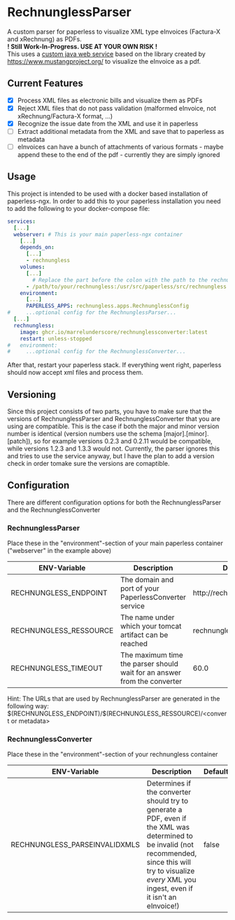 # RechnunglessParser
A custom parser for paperless to visualize XML type eInvoices (Factura-X and xRechnung) as PDFs.  
**! Still Work-In-Progress. USE AT YOUR OWN RISK !**  
This uses a [custom java web service](https://github.com/marrelUnderscore/RechnunglessConverter) based on the library created by https://www.mustangproject.org/ to visualize the eInvoice as a pdf.
## Current Features
 - [x] Process XML files as electronic bills and visualize them as PDFs
 - [x] Reject XML files that do not pass validation (malformed eInvoice, not xRechnung/Factura-X format, ...)
 - [x] Recognize the issue date from the XML and use it in paperless
 - [ ] Extract additional metadata from the XML and save that to paperless as metadata
 - [ ] eInvoices can have a bunch of attachments of various formats - maybe append these to the end of the pdf - currently they are simply ignored
## Usage
This project is intended to be used with a docker based installation of paperless-ngx. In order to add this to your paperless installation you need to add the following to your docker-compose file:
```yaml
services:
  [...]
  webserver: # This is your main paperless-ngx container
    [...]
    depends_on:
      [...]
      - rechnungless
    volumes:
      [...]
        # Replace the part before the colon with the path to the rechnungless folder found in this repo
      - /path/to/your/rechnungless:/usr/src/paperless/src/rechnungless
    environment:
      [...]
      PAPERLESS_APPS: rechnungless.apps.RechnunglessConfig
#     ...optional config for the RechnunglessParser...
  [...]
  rechnungless:
    image: ghcr.io/marrelunderscore/rechnunglessconverter:latest
    restart: unless-stopped
#   environment:
#     ...optional config for the RechnunglessConverter...
```
After that, restart your paperless stack. If everything went right, paperless should now accept xml files and process them.
## Versioning
Since this project consists of two parts, you have to make sure that the versions of RechnunglessParser and RechnunglessConverter that you are using are compatible.
This is the case if both the major and minor version number is identical (version numbers use the schema [major].[minor].[patch]),
so for example versions 0.2.3 and 0.2.11 would be compatible, while versions 1.2.3 and 1.3.3 would not.
Currently, the parser ignores this and tries to use the service anyway, but I have the plan to add a version check in order tomake sure the versions are comaptible.
## Configuration
There are different configuration options for both the RechnunglessParser and the RechnunglessConverter
### RechnunglessParser
Place these in the "environment"-section of your main paperless container ("webserver" in the example above)

| ENV-Variable            | Description                                                              | Default                  |
|-------------------------|--------------------------------------------------------------------------|--------------------------|
| RECHNUNGLESS_ENDPOINT   | The domain and port of your PaperlessConverter service                   | http://rechnungless:8080 |
| RECHNUNGLESS_RESSOURCE  | The name under which your tomcat artifact can be reached                 | rechnungless             |
| RECHNUNGLESS_TIMEOUT    | The maximum time the parser should wait for an answer from the converter | 60.0                     |
Hint: The URLs that are used by RechnunglessParser are generated in the following way: \$(RECHNUNGLESS_ENDPOINT)/$(RECHNUNGLESS_RESSOURCE)/\<convert or metadata>

### RechnunglessConverter
Place these in the "environment"-section of your rechnungless container

| ENV-Variable                  | Description                                                                                                                                                                                                      | Default |
|-------------------------------|------------------------------------------------------------------------------------------------------------------------------------------------------------------------------------------------------------------|---------|
| RECHNUNGLESS_PARSEINVALIDXMLS | Determines if the converter should try to generate a PDF, even if the XML was determined to be invalid (not recommended, since this will try to visualize *every* XML you ingest, even if it isn't an eInvoice!) | false   |
